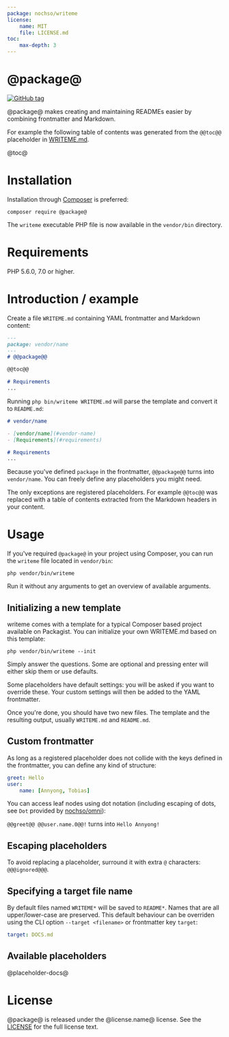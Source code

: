 ```yaml
---
package: nochso/writeme
license:
    name: MIT
    file: LICENSE.md
toc:
    max-depth: 3
---
```

# @package@

[![GitHub tag](https://img.shields.io/github/tag/@package@.svg)](https://github.com/@package@/releases)

@package@ makes creating and maintaining READMEs easier by combining frontmatter and Markdown.

For example the following table of contents was generated from the `@@toc@@` placeholder in [WRITEME.md](WRITEME.md).

@toc@

# Installation
Installation through [Composer](https://getcomposer.org/) is preferred:

    composer require @package@

The `writeme` executable PHP file is now available in the `vendor/bin` directory.

# Requirements
PHP 5.6.0, 7.0 or higher.

# Introduction / example
Create a file `WRITEME.md` containing YAML frontmatter and Markdown content:

```markdown
---
package: vendor/name
---
# @@package@@

@@toc@@

# Requirements
...
```

Running `php bin/writeme WRITEME.md` will parse the template and convert it to `README.md`:

```markdown
# vendor/name

- [vendor/name](#vendor-name)
- [Requirements](#requirements)

# Requirements
...
```

Because you've defined `package` in the frontmatter, `@@package@@` turns into `vendor/name`. You can freely define any
placeholders you might need.

The only exceptions are registered placeholders. For example `@@toc@@` was replaced with a table of contents extracted
from the Markdown headers in your content.

# Usage

If you've required `@package@` in your project using Composer, you can run the `writeme` file located in `vendor/bin`:

    php vendor/bin/writeme

Run it without any arguments to get an overview of available arguments.

## Initializing a new template
writeme comes with a template for a typical Composer based project available on Packagist. You can initialize
your own WRITEME.md based on this template:

    php vendor/bin/writeme --init

Simply answer the questions. Some are optional and pressing enter will either skip them or use defaults.

Some placeholders have default settings: you will be asked if you want to override these. Your custom settings will then
be added to the YAML frontmatter.

Once you're done, you should have two new files. The template and the resulting output, usually `WRITEME.md` and `README.md`.

## Custom frontmatter
As long as a registered placeholder does not collide with the keys defined in the frontmatter, you can define any kind
of structure:
```yaml
greet: Hello
user:
    name: [Annyong, Tobias]
```
You can access leaf nodes using dot notation (including escaping of dots, see `Dot` provided by [nochso/omni](https://github.com/nochso/omni)):

`@@greet@@ @@user.name.0@@!` turns into `Hello Annyong!`

## Escaping placeholders
To avoid replacing a placeholder, surround it with extra `@` characters: `@@@ignored@@@`.

## Specifying a target file name

By default files named `WRITEME*` will be saved to `README*`. Names that are all upper/lower-case are preserved.
This default behaviour can be overriden using the CLI option `--target <filename>` or frontmatter key `target`:

```yaml
target: DOCS.md
```

## Available placeholders
@placeholder-docs@

# License
@package@ is released under the @license.name@ license. See the [LICENSE](@license.file@) for the full license text.
